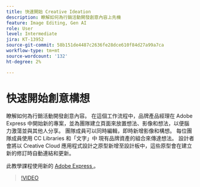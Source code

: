 ```yaml
---
title: 快速開始 Creative Ideation
description: 瞭解如何為行銷活動開發創意內容上先機
feature: Image Editing, Gen AI
role: User
level: Intermediate
jira: KT-13952
source-git-commit: 58b151de4487c2636fe28dce610f84d27a99a7ca
workflow-type: tm+mt
source-wordcount: '132'
ht-degree: 2%

---
```


# 快速開始創意構想

瞭解如何為行銷活動開發創意內容。 在這個工作流程中，品牌產品經理在 Adobe Express 中開始新的專案，並為團隊建立頁面來放置想法、影像和想法，以便腦力激蕩並與其他人分享。 團隊成員可以同時編輯，即時新增影像和構想。 每位團隊成員使用 CC Libraries 和「文字」中 [ ](cc-libraries.md) 現有品牌資產的組合來傳達想法。 設計者會將以 Creative Cloud 應用程式設計之原型新增至設計板中，這些原型會在建立新的修訂時自動連結和更新。

此教學課程使用新的 [ Adobe Express ](https://www.adobe.com/express/) 。

>[!VIDEO](https://video.tv.adobe.com/v/3424296?quality=12&learn=on&hidetitle=true)
